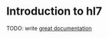 # Introduction to hl7

TODO: write [great documentation](http://jacobian.org/writing/what-to-write/)

